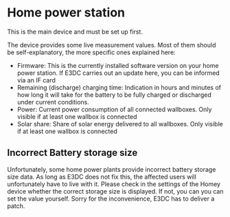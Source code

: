 # Home power station
This is the main device and must be set up first.

The device provides some live measurement values. Most of them should be self-explanatory, the more specific ones
explained here:

- Firmware: This is the currently installed software version on your home power station. If E3DC carries out an update here, you can be informed via an IF card
- Remaining (discharge) charging time: Indication in hours and minutes of how long it will take for the battery to be fully charged or discharged under current conditions.
- Power: Current power consumption of all connected wallboxes. Only visible if at least one wallbox is connected
- Solar share: Share of solar energy delivered to all wallboxes. Only visible if at least one wallbox is connected

## Incorrect Battery storage size
Unfortunately, some home power plants provide incorrect battery storage size data. As long as E3DC does not fix this, the affected
users will unfortunately have to live with it. Please check in the settings of the Homey device whether the correct storage size is displayed. If not, you can
you can set the value yourself. Sorry for the inconvenience, E3DC has to deliver a patch.
